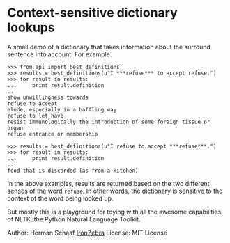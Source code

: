 Context-sensitive dictionary lookups
=================

A small demo of a dictionary that takes information about the surround sentence into account. For example:

```shell
>>> from api import best_definitions
>>> results = best_definitions(u"I ***refuse*** to accept refuse.")
>>> for result in results:
...     print result.definition
...
show unwillingness towards
refuse to accept
elude, especially in a baffling way
refuse to let have
resist immunologically the introduction of some foreign tissue or organ
refuse entrance or membership

>>> results = best_definitions(u"I refuse to accept ***refuse***.")
>>> for result in results:
...     print result.definition
... 
food that is discarded (as from a kitchen)

```

In the above examples, results are returned based on the two different senses of the word `refuse`. In other words, the dictionary is sensitive to the context of the word being looked up.

But mostly this is a playground for toying with all the awesome capabilities of NLTK, the Python Natural Language Toolkit.

Author: Herman Schaaf [IronZebra](http://www.ironzebra.com)
License: MIT License